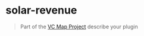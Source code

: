 # solar-revenue
> Part of the [VC Map Project](https://github.com/virtualcitySYSTEMS/map-ui)
describe your plugin